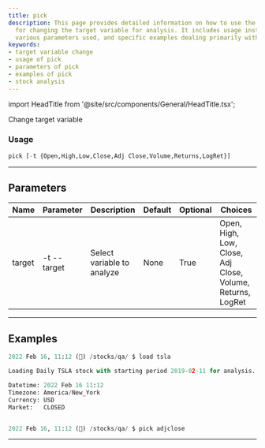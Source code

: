 ```yaml
---
title: pick
description: This page provides detailed information on how to use the 'pick' function
  for changing the target variable for analysis. It includes usage instructions, the
  various parameters used, and specific examples dealing primarily with stock analysis.
keywords:
- target variable change
- usage of pick
- parameters of pick
- examples of pick
- stock analysis
---
```


import HeadTitle from '@site/src/components/General/HeadTitle.tsx';

<HeadTitle title="forex /qa/pick - Reference | OpenBB Terminal Docs" />

Change target variable

### Usage

```python wordwrap
pick [-t {Open,High,Low,Close,Adj Close,Volume,Returns,LogRet}]
```

---

## Parameters

| Name | Parameter | Description | Default | Optional | Choices |
| ---- | --------- | ----------- | ------- | -------- | ------- |
| target | -t  --target | Select variable to analyze | None | True | Open, High, Low, Close, Adj Close, Volume, Returns, LogRet |


---

## Examples

```python
2022 Feb 16, 11:12 (🦋) /stocks/qa/ $ load tsla

Loading Daily TSLA stock with starting period 2019-02-11 for analysis.

Datetime: 2022 Feb 16 11:12
Timezone: America/New_York
Currency: USD
Market:   CLOSED


2022 Feb 16, 11:12 (🦋) /stocks/qa/ $ pick adjclose
```
---

